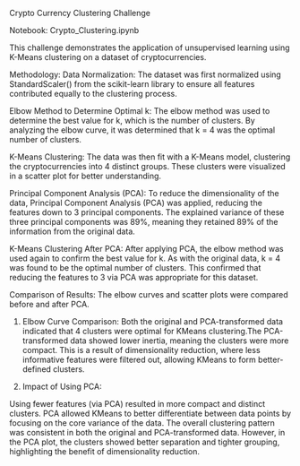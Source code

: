 Crypto Currency Clustering Challenge

Notebook: Crypto_Clustering.ipynb

This challenge demonstrates the application of unsupervised learning using K-Means clustering on a dataset of cryptocurrencies. 


Methodology:
Data Normalization:
The dataset was first normalized using StandardScaler() from the scikit-learn library to ensure all features contributed equally to the clustering process.

Elbow Method to Determine Optimal k:
The elbow method was used to determine the best value for k, which is the number of clusters. By analyzing the elbow curve, it was determined that k = 4 was the optimal number of clusters.

K-Means Clustering:
The data was then fit with a K-Means model, clustering the cryptocurrencies into 4 distinct groups.
These clusters were visualized in a scatter plot for better understanding.

Principal Component Analysis (PCA):
To reduce the dimensionality of the data, Principal Component Analysis (PCA) was applied, reducing the features down to 3 principal components.
The explained variance of these three principal components was 89%, meaning they retained 89% of the information from the original data.

K-Means Clustering After PCA:
After applying PCA, the elbow method was used again to confirm the best value for k.
As with the original data, k = 4 was found to be the optimal number of clusters.
This confirmed that reducing the features to 3 via PCA was appropriate for this dataset.

Comparison of Results:
The elbow curves and scatter plots were compared before and after PCA.

1. Elbow Curve Comparison:
Both the original and PCA-transformed data indicated that 4 clusters were optimal for KMeans clustering.The PCA-transformed data showed lower inertia, meaning the clusters were more compact. This is a result of dimensionality reduction, where less informative features were filtered out, allowing KMeans to form better-defined clusters.

2. Impact of Using PCA:

Using fewer features (via PCA) resulted in more compact and distinct clusters. PCA allowed KMeans to better differentiate between data points by focusing on the core variance of the data.
The overall clustering pattern was consistent in both the original and PCA-transformed data. However, in the PCA plot, the clusters showed better separation and tighter grouping, highlighting the benefit of dimensionality reduction.
